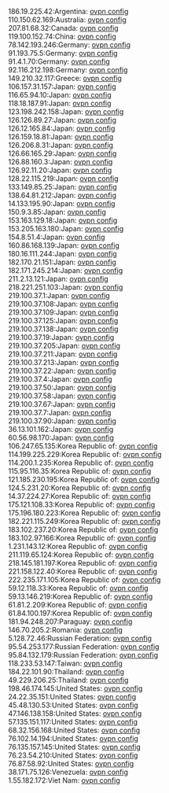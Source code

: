 186.19.225.42:Argentina: [ovpn config](vpn/186_19_225_42.ovpn)  
110.150.62.169:Australia: [ovpn config](vpn/110_150_62_169.ovpn)  
207.81.68.32:Canada: [ovpn config](vpn/207_81_68_32.ovpn)  
119.100.152.74:China: [ovpn config](vpn/119_100_152_74.ovpn)  
78.142.193.246:Germany: [ovpn config](vpn/78_142_193_246.ovpn)  
91.193.75.5:Germany: [ovpn config](vpn/91_193_75_5.ovpn)  
91.4.1.70:Germany: [ovpn config](vpn/91_4_1_70.ovpn)  
92.116.212.198:Germany: [ovpn config](vpn/92_116_212_198.ovpn)  
149.210.32.117:Greece: [ovpn config](vpn/149_210_32_117.ovpn)  
106.157.31.157:Japan: [ovpn config](vpn/106_157_31_157.ovpn)  
116.65.94.10:Japan: [ovpn config](vpn/116_65_94_10.ovpn)  
118.18.187.91:Japan: [ovpn config](vpn/118_18_187_91.ovpn)  
123.198.242.158:Japan: [ovpn config](vpn/123_198_242_158.ovpn)  
126.126.89.27:Japan: [ovpn config](vpn/126_126_89_27.ovpn)  
126.12.165.84:Japan: [ovpn config](vpn/126_12_165_84.ovpn)  
126.159.18.81:Japan: [ovpn config](vpn/126_159_18_81.ovpn)  
126.206.8.31:Japan: [ovpn config](vpn/126_206_8_31.ovpn)  
126.66.165.29:Japan: [ovpn config](vpn/126_66_165_29.ovpn)  
126.88.160.3:Japan: [ovpn config](vpn/126_88_160_3.ovpn)  
126.92.11.20:Japan: [ovpn config](vpn/126_92_11_20.ovpn)  
128.22.115.219:Japan: [ovpn config](vpn/128_22_115_219.ovpn)  
133.149.85.25:Japan: [ovpn config](vpn/133_149_85_25.ovpn)  
138.64.81.212:Japan: [ovpn config](vpn/138_64_81_212.ovpn)  
14.133.195.90:Japan: [ovpn config](vpn/14_133_195_90.ovpn)  
150.9.3.85:Japan: [ovpn config](vpn/150_9_3_85.ovpn)  
153.163.129.18:Japan: [ovpn config](vpn/153_163_129_18.ovpn)  
153.205.163.180:Japan: [ovpn config](vpn/153_205_163_180.ovpn)  
154.8.51.4:Japan: [ovpn config](vpn/154_8_51_4.ovpn)  
160.86.168.139:Japan: [ovpn config](vpn/160_86_168_139.ovpn)  
180.16.111.244:Japan: [ovpn config](vpn/180_16_111_244.ovpn)  
182.170.21.151:Japan: [ovpn config](vpn/182_170_21_151.ovpn)  
182.171.245.214:Japan: [ovpn config](vpn/182_171_245_214.ovpn)  
211.2.13.121:Japan: [ovpn config](vpn/211_2_13_121.ovpn)  
218.221.251.103:Japan: [ovpn config](vpn/218_221_251_103.ovpn)  
219.100.37.1:Japan: [ovpn config](vpn/219_100_37_1.ovpn)  
219.100.37.108:Japan: [ovpn config](vpn/219_100_37_108.ovpn)  
219.100.37.109:Japan: [ovpn config](vpn/219_100_37_109.ovpn)  
219.100.37.125:Japan: [ovpn config](vpn/219_100_37_125.ovpn)  
219.100.37.138:Japan: [ovpn config](vpn/219_100_37_138.ovpn)  
219.100.37.19:Japan: [ovpn config](vpn/219_100_37_19.ovpn)  
219.100.37.205:Japan: [ovpn config](vpn/219_100_37_205.ovpn)  
219.100.37.211:Japan: [ovpn config](vpn/219_100_37_211.ovpn)  
219.100.37.213:Japan: [ovpn config](vpn/219_100_37_213.ovpn)  
219.100.37.22:Japan: [ovpn config](vpn/219_100_37_22.ovpn)  
219.100.37.4:Japan: [ovpn config](vpn/219_100_37_4.ovpn)  
219.100.37.50:Japan: [ovpn config](vpn/219_100_37_50.ovpn)  
219.100.37.58:Japan: [ovpn config](vpn/219_100_37_58.ovpn)  
219.100.37.67:Japan: [ovpn config](vpn/219_100_37_67.ovpn)  
219.100.37.7:Japan: [ovpn config](vpn/219_100_37_7.ovpn)  
219.100.37.90:Japan: [ovpn config](vpn/219_100_37_90.ovpn)  
36.13.101.162:Japan: [ovpn config](vpn/36_13_101_162.ovpn)  
60.56.98.170:Japan: [ovpn config](vpn/60_56_98_170.ovpn)  
106.247.65.135:Korea Republic of: [ovpn config](vpn/106_247_65_135.ovpn)  
114.199.225.229:Korea Republic of: [ovpn config](vpn/114_199_225_229.ovpn)  
114.200.1.235:Korea Republic of: [ovpn config](vpn/114_200_1_235.ovpn)  
115.95.116.35:Korea Republic of: [ovpn config](vpn/115_95_116_35.ovpn)  
121.185.230.195:Korea Republic of: [ovpn config](vpn/121_185_230_195.ovpn)  
124.5.231.20:Korea Republic of: [ovpn config](vpn/124_5_231_20.ovpn)  
14.37.224.27:Korea Republic of: [ovpn config](vpn/14_37_224_27.ovpn)  
175.121.108.33:Korea Republic of: [ovpn config](vpn/175_121_108_33.ovpn)  
175.196.180.223:Korea Republic of: [ovpn config](vpn/175_196_180_223.ovpn)  
182.221.115.249:Korea Republic of: [ovpn config](vpn/182_221_115_249.ovpn)  
183.102.237.20:Korea Republic of: [ovpn config](vpn/183_102_237_20.ovpn)  
183.102.97.166:Korea Republic of: [ovpn config](vpn/183_102_97_166.ovpn)  
1.231.143.12:Korea Republic of: [ovpn config](vpn/1_231_143_12.ovpn)  
211.119.65.124:Korea Republic of: [ovpn config](vpn/211_119_65_124.ovpn)  
218.145.181.197:Korea Republic of: [ovpn config](vpn/218_145_181_197.ovpn)  
221.158.122.40:Korea Republic of: [ovpn config](vpn/221_158_122_40.ovpn)  
222.235.171.105:Korea Republic of: [ovpn config](vpn/222_235_171_105.ovpn)  
59.12.118.33:Korea Republic of: [ovpn config](vpn/59_12_118_33.ovpn)  
59.13.146.219:Korea Republic of: [ovpn config](vpn/59_13_146_219.ovpn)  
61.81.2.209:Korea Republic of: [ovpn config](vpn/61_81_2_209.ovpn)  
61.84.100.197:Korea Republic of: [ovpn config](vpn/61_84_100_197.ovpn)  
181.94.248.207:Paraguay: [ovpn config](vpn/181_94_248_207.ovpn)  
146.70.205.2:Romania: [ovpn config](vpn/146_70_205_2.ovpn)  
5.128.72.46:Russian Federation: [ovpn config](vpn/5_128_72_46.ovpn)  
95.54.253.177:Russian Federation: [ovpn config](vpn/95_54_253_177.ovpn)  
95.84.132.179:Russian Federation: [ovpn config](vpn/95_84_132_179.ovpn)  
118.233.53.147:Taiwan: [ovpn config](vpn/118_233_53_147.ovpn)  
184.22.101.90:Thailand: [ovpn config](vpn/184_22_101_90.ovpn)  
49.229.206.25:Thailand: [ovpn config](vpn/49_229_206_25.ovpn)  
198.46.174.145:United States: [ovpn config](vpn/198_46_174_145.ovpn)  
24.22.35.151:United States: [ovpn config](vpn/24_22_35_151.ovpn)  
45.48.130.53:United States: [ovpn config](vpn/45_48_130_53.ovpn)  
47.146.138.158:United States: [ovpn config](vpn/47_146_138_158.ovpn)  
57.135.151.117:United States: [ovpn config](vpn/57_135_151_117.ovpn)  
68.32.156.168:United States: [ovpn config](vpn/68_32_156_168.ovpn)  
76.102.14.194:United States: [ovpn config](vpn/76_102_14_194.ovpn)  
76.135.157.145:United States: [ovpn config](vpn/76_135_157_145.ovpn)  
76.23.54.210:United States: [ovpn config](vpn/76_23_54_210.ovpn)  
76.87.58.92:United States: [ovpn config](vpn/76_87_58_92.ovpn)  
38.171.75.126:Venezuela: [ovpn config](vpn/38_171_75_126.ovpn)  
1.55.182.172:Viet Nam: [ovpn config](vpn/1_55_182_172.ovpn)  
